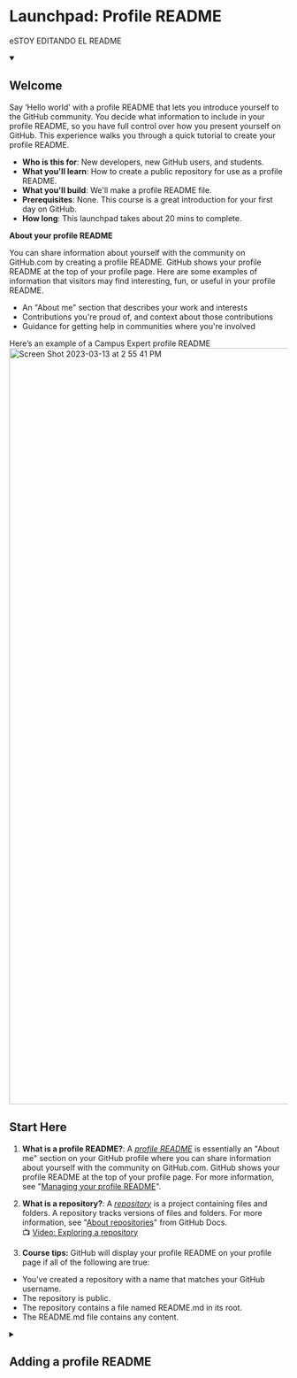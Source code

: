 <!-- 
  <<< Author notes: Header of the course >>> 
  Include a 1280×640 image, course title in sentence case, and a concise description in emphasis.
  In your repository settings: enable template repository, add your 1280×640 social image, auto delete head branches.
  Add your open source license, GitHub uses Creative Commons Attribution 4.0 International.
-->

# Launchpad: Profile README

eSTOY EDITANDO EL README

<!-- 
  <<< Author notes: Start of the course >>> 
  Include start button, a note about Actions minutes,
  and tell the learner why they should take the course.
  Each step should be wrapped in <details>/<summary>, with an `id` set.
  The start <details> should have `open` as well.
  Do not use quotes on the <details> tag attributes.
-->

<details id=0 open>
<summary><h2>Welcome</h2></summary>

Say ‘Hello world’ with a profile README that lets you introduce yourself to the GitHub community. You decide what information to include in your profile README, so you have full control over how you present yourself on GitHub. This experience walks you through a quick tutorial to create your profile README.
- **Who is this for**: New developers, new GitHub users, and students.
- **What you'll learn**: How to create a public repository for use as a profile README.
- **What you'll build**: We'll make a profile README file.
- **Prerequisites**: None. This course is a great introduction for your first day on GitHub.
- **How long**: This launchpad takes about 20 mins to complete.

**About your profile README**

You can share information about yourself with the community on GitHub.com by creating a profile README. GitHub shows your profile README at the top of your profile page. Here are some examples of information that visitors may find interesting, fun, or useful in your profile README.
- An "About me" section that describes your work and interests
- Contributions you're proud of, and context about those contributions
- Guidance for getting help in communities where you're involved

Here’s an example of a Campus Expert profile README
<img width="1367" alt="Screen Shot 2023-03-13 at 2 55 41 PM" src="https://user-images.githubusercontent.com/107881423/224805660-26f7272f-6df1-42c0-b4c4-f3b2d790dd65.png">






## Start Here

1. **What is a profile README?**: A _[profile README](https://docs.github.com/account-and-profile/setting-up-and-managing-your-github-profile/customizing-your-profile/managing-your-profile-readme)_ is essentially an "About me" section on your GitHub profile where you can share information about yourself with the community on GitHub.com. GitHub shows your profile README at the top of your profile page. For more information, see "[Managing your profile README](https://docs.github.com/en/account-and-profile/setting-up-and-managing-your-github-profile/customizing-your-profile/managing-your-profile-readme)".

2. **What is a repository?**: A _[repository](https://docs.github.com/get-started/quickstart/github-glossary#repository)_ is a project containing files and folders. A repository tracks versions of files and folders. For more information, see "[About repositories](https://docs.github.com/en/repositories/creating-and-managing-repositories/about-repositories)" from GitHub Docs.
<br>:tv: [Video: Exploring a repository](https://www.youtube.com/watch?v=R8OAwrcMlRw)
3. **Course tips:**
GitHub will display your profile README on your profile page if all of the following are true:
 - You've created a repository with a name that matches your GitHub username.
 - The repository is public.
 - The repository contains a file named README.md in its root.
 - The README.md file contains any content.


</details>

<!-- 
  <<< Author notes: Step 1 >>> 
  Choose 3-5 steps for your course.
  The first step is always the hardest, so pick something easy!
  Link to docs.github.com for further explanations.
  Encourage users to open new tabs for steps!
-->

<details id=1>
<summary><h2>Adding a profile README</h2></summary>

1. Open an additional tab in GitHub and follow the instructions below.

2. In the upper-right corner of any page, click the ‘+’ and use the  drop-down menu, and select New repository.
<img width="265" alt="Screen Shot 2023-03-13 at 3 27 56 PM" src="https://user-images.githubusercontent.com/107881423/224812150-895e1373-03c1-4208-83be-6f671eb41496.png">

3. Under "Repository name", type a repository name that matches your GitHub username. For example, if your username is "octocat", the repository name must be "octocat".
<img width="662" alt="Screen Shot 2023-03-13 at 3 28 06 PM" src="https://user-images.githubusercontent.com/107881423/224812371-3870872e-df11-4da8-8bbe-9d9ae3d57c3f.png">

4. Optionally, add a description of your repository. For example, "My personal repository."
<img width="643" alt="Screen Shot 2023-03-13 at 3 28 13 PM" src="https://user-images.githubusercontent.com/107881423/224812472-7c8da3b3-48fd-4d46-8ac6-dcadcef09d67.png">

5. Select Public.
<img width="651" alt="Screen Shot 2023-03-13 at 3 28 20 PM" src="https://user-images.githubusercontent.com/107881423/224812820-b40fd7a7-6802-4777-bf43-08c4b306efa9.png">

6. Select Initialize this repository with a README.
<img width="642" alt="Screen Shot 2023-03-13 at 3 28 28 PM" src="https://user-images.githubusercontent.com/107881423/224812890-790983ba-53d5-4eab-ba99-c46fb980b714.png">

7. Click Create repository.
<img width="646" alt="Screen Shot 2023-03-13 at 3 28 34 PM" src="https://user-images.githubusercontent.com/107881423/224813018-b15edbee-2765-414a-a14c-eacb2a85d7b7.png">

8. Above the right sidebar, click Edit README.
<img width="646" alt="Screen Shot 2023-03-13 at 3 28 41 PM" src="https://user-images.githubusercontent.com/107881423/224813085-b9f3df65-65dd-4d20-9298-1231f5b07e3b.png">

9. The generated README file is pre-populated with a template to give you some inspiration for your profile README.
<img width="659" alt="Screen Shot 2023-03-13 at 3 28 49 PM" src="https://user-images.githubusercontent.com/107881423/224813159-539f5b7d-ce1b-448e-bf92-f0c6d40f710f.png">

To add a photo, simply drag the file from your computer into the text edit box and it will be uploaded in that section. For a summary of all the available emojis and their codes, see "Emoji cheat sheet."

10. When you've made your customizations and want to save your work, select Commit Changes.
<img width="353" alt="Screen Shot 2023-03-13 at 3 38 58 PM" src="https://user-images.githubusercontent.com/107881423/224814477-ccef9444-5e98-4aac-8f78-8960b678abf5.png">


_You did it! :tada:_




<!-- 
  <<< Author notes: Finish >>> 
  Review what we learned, ask for feedback, provide next steps.
-->

<details id=X>
<summary><h2>Finish</h2></summary>

_Congratulations, you've completed this launchpad and joined the world of developers!_

<img src=https://octodex.github.com/images/collabocats.jpg alt=celebrate width=300 align=right>


### What's next?


Check out these resources to learn more or get involved:
- Check out the [Student Developer Pack](https://education.github.com/pack) for more resources and exclusive partner offers.
- Explore more Experiences to help you make the most of your GitHub account.
- [Read the GitHub Getting Started docs](https://docs.github.com/en/get-started).


</details>

<!--
  <<< Author notes: Footer >>>
  Add a link to get support, GitHub status page, code of conduct, license link.
-->

---

Get help: [Post in our discussion board](https://github.com/skills/.github/discussions) &bull; [Review the GitHub status page](https://www.githubstatus.com/)

&copy; 2023 GitHub &bull; [Code of Conduct](https://www.contributor-covenant.org/version/2/1/code_of_conduct/code_of_conduct.md) &bull; [CC-BY-4.0 License](https://creativecommons.org/licenses/by/4.0/legalcode)
